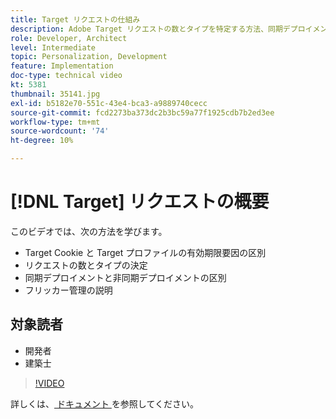 ```yaml
---
title: Target リクエストの仕組み
description: Adobe Target リクエストの数とタイプを特定する方法、同期デプロイメントと非同期デプロイメントの違い、ちらつきの管理について説明します。
role: Developer, Architect
level: Intermediate
topic: Personalization, Development
feature: Implementation
doc-type: technical video
kt: 5381
thumbnail: 35141.jpg
exl-id: b5182e70-551c-43e4-bca3-a9889740cecc
source-git-commit: fcd2273ba373dc2b3bc59a77f1925cdb7b2ed3ee
workflow-type: tm+mt
source-wordcount: '74'
ht-degree: 10%

---
```


# [!DNL Target] リクエストの概要

このビデオでは、次の方法を学びます。

* Target Cookie と Target プロファイルの有効期限要因の区別
* リクエストの数とタイプの決定
* 同期デプロイメントと非同期デプロイメントの区別
* フリッカー管理の説明

## 対象読者

* 開発者
* 建築士

>[!VIDEO](https://video.tv.adobe.com/v/35141/?quality=12)

詳しくは、[ ドキュメント ](https://experienceleague.adobe.com/docs/target/using/implement-target/implementing-target.html?lang=en) を参照してください。
